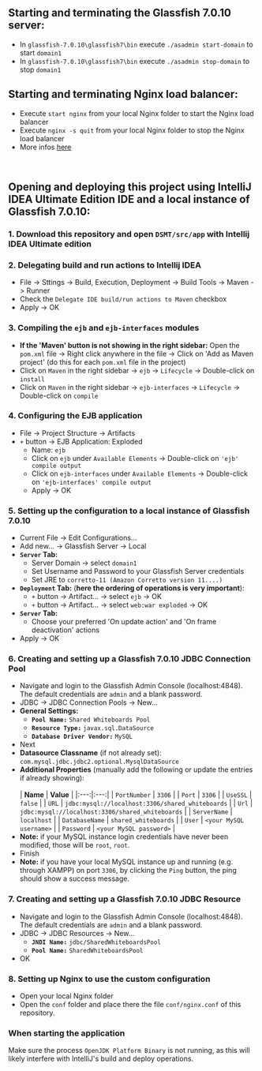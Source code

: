 ## Starting and terminating the Glassfish 7.0.10 server:
* In `glassfish-7.0.10\glassfish7\bin` execute `./asadmin start-domain` to start `domain1`
* In `glassfish-7.0.10\glassfish7\bin` execute `./asadmin stop-domain` to stop `domain1`

## Starting and terminating Nginx load balancer:
* Execute `start nginx` from your local Nginx folder to start the Nginx load balancer
* Execute `nginx -s quit` from your local Nginx folder to stop the Nginx load balancer
* More infos [here](https://nginx.org/en/docs/windows.html)

<br>

## Opening and deploying this project using IntelliJ IDEA Ultimate Edition IDE and a local instance of Glassfish 7.0.10:
### 1. Download this repository and open `DSMT/src/app` with Intellij IDEA Ultimate edition
### 2. Delegating build and run actions to Intellij IDEA
* File -> Sttings -> Build, Execution, Deployment -> Build Tools -> Maven -> Runner
* Check the `Delegate IDE build/run actions to Maven` checkbox
* Apply -> OK
### 3. Compiling the `ejb` and `ejb-interfaces` modules
* **If the 'Maven' button is not showing in the right sidebar:** Open the `pom.xml` file -> Right click anywhere in the file -> Click on 'Add as Maven project' (do this for each `pom.xml` file in the project)
* Click on `Maven` in the right sidebar -> `ejb` -> `Lifecycle` -> Double-click on `install`
* Click on `Maven` in the right sidebar -> `ejb-interfaces` -> `Lifecycle` -> Double-click on `compile`
### 4. Configuring the EJB application
* File -> Project Structure -> Artifacts
* `+` button -> EJB Application: Exploded
  * Name: `ejb`
  * Click on `ejb` under `Available Elements` -> Double-click on `'ejb' compile output`
  * Click on `ejb-interfaces` under `Available Elements` -> Double-click on `'ejb-interfaces' compile output`
  * Apply -> OK
### 5. Setting up the configuration to a local instance of Glassfish 7.0.10
* Current File -> Edit Configurations...
* Add new... -> Glassfish Server -> Local
* **`Server` Tab:**
  * Server Domain -> select `domain1`
  * Set Username and Password to your Glassfish Server credentials
  * Set JRE to `corretto-11 (Amazon Corretto version 11....)` 
* **`Deployment` Tab:** (**here the ordering of operations is very important**):
  * `+` button -> Artifact... -> select `ejb` -> OK
  * `+` button -> Artifact... -> select `web:war exploded` -> OK
* **`Server` Tab:**
  * Choose your preferred 'On update action' and 'On frame deactivation' actions
* Apply -> OK
### 6. Creating and setting up a Glassfish 7.0.10 JDBC Connection Pool
* Navigate and login to the Glassfish Admin Console (localhost:4848). The default credentials are `admin` and a blank password.
* JDBC -> JDBC Connection Pools -> New...
* **General Settings:**
  * **`Pool Name:`** `Shared Whiteboards Pool`
  * **`Resource Type:`** `javax.sql.DataSource`
  * **`Database Driver Vendor:`** `MySQL`
* Next
* **Datasource Classname** (if not already set): `com.mysql.jdbc.jdbc2.optional.MysqlDataSource`
* **Additional Properties** (manually add the following or update the entries if already showing):
  <br><br>
  | **Name**     | **Value** |
  |:---:|:---:|
  | `PortNumber`   | `3306`      |
  | `Port`         | `3306`      |
  | `UseSSL`       | `false`     |
  | `URL`          | `jdbc:mysql://localhost:3306/shared_whiteboards` |
  | `Url`          | `jdbc:mysql://localhost:3306/shared_whiteboards` |
  | `ServerName`   | `localhost` |
  | `DatabaseName` | `shared_whiteboards` |
  | `User`         | `<your MySQL username>` |
  | `Password`     | `<your MySQL password>` |
 * **Note:** if your MySQL instance login credentials have never been modified, those will be `root`, `root`.
* Finish
* **Note:** if you have your local MySQL instance up and running (e.g. through XAMPP) on port `3306`, by clicking the `Ping` button, the ping should show a success message.
### 7. Creating and setting up a Glassfish 7.0.10 JDBC Resource
* Navigate and login to the Glassfish Admin Console (localhost:4848). The default credentials are `admin` and a blank password.
* JDBC -> JDBC Resources -> New...
  * **`JNDI Name:`** `jdbc/SharedWhiteboardsPool`
  * **`Pool Name:`** `SharedWhiteboardsPool`
* OK
### 8. Setting up Nginx to use the custom configuration
* Open your local Nginx folder
* Open the `conf` folder and place there the file `conf/nginx.conf` of this repository.

### When starting the application
Make sure the process `OpenJDK Platform Binary` is not running, as this will likely interfere with IntelliJ's build and deploy operations. 
